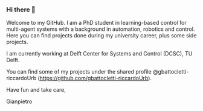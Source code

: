 ### Hi there 👋
Welcome to my GitHub. I am a PhD student in learning-based control for multi-agent systems with a background in automation, robotics and control. Here you can find projects done during my university career, plus some side projects.

I am currently working at Delft Center for Systems and Control (DCSC), TU Delft.

You can find some of my projects under the shared profile @gbattocletti-riccardoUrb (https://github.com/gbattocletti-riccardoUrb).

Have fun and take care,

Gianpietro



<!--

Languages I progam in:
- Python
- MATLAB
- Arduino
- C++ (just the basics)

**gbattocletti/gbattocletti** is a ✨ _special_ ✨ repository because its `README.md` (this file) appears on your GitHub profile.

Here are some ideas to get you started:

- 🔭 I’m currently working on ...
- 🌱 I’m currently learning ...
- 👯 I’m looking to collaborate on ...
- 🤔 I’m looking for help with ...
- 💬 Ask me about ...

- 😄 Pronouns: ...
- ⚡ Fun fact: ...
-->
